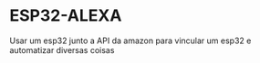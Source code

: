 # ESP32-ALEXA
Usar um esp32 junto a API da amazon para vincular um esp32 e automatizar diversas coisas
